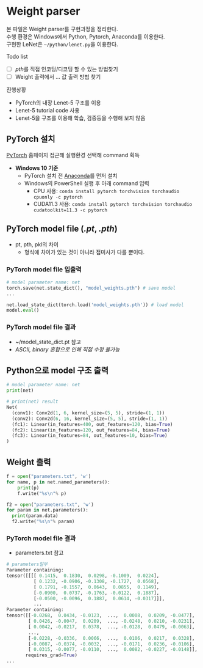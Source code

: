 # Weight parser

본 파일은 Weight parser를 구현과정을 정리한다.  
수행 환경은 Windows에서 Python, Pytorch, Anaconda를 이용한다.  
구현한 LeNet은 ```~/python/lenet.py```을 이용한다.

Todo list  
- [ ] *pth*를 직접 인코딩/디코딩 할 수 있는 방법찾기
- [ ] Weight 출력에서 ... 값 출력 방법 찾기

진행상황
- PyTorch의 내장 Lenet-5 구조를 이용
- Lenet-5 tutorial code 사용
- Lenet-5을 구조를 이용해 학습, 검증등을 수행해 보지 않음

## PyTorch 설치
[PyTorch](https://pytorch.org) 홈페이지 접근해 실행환경 선택해 command 획득
- **Windows 10 기준**
  - PyTorch 설치 전 [Anaconda](https://www.anaconda.com/)를 먼저 설치
  - Windows의 PowerShell 실행 후 아래 command 입력
    -  CPU 사용: ```conda install pytorch torchvision torchaudio cpuonly -c pytorch``` 
    -  CUDA11.3 사용: ```conda install pytorch torchvision torchaudio cudatoolkit=11.3 -c pytorch```


## PyTorch model file (*.pt*, *.pth*)
- pt, pth, pkl의 차이  
  - 형식에 차이가 있는 것이 아니라 접미사가 다를 뿐이다.

### PyTorch model file 입출력
```python
# model parameter name: net
torch.save(net.state_dict(), "model_weights.pth") # save model
...

net.load_state_dict(torch.load('model_weights.pth')) # load model
model.eval() 
```
### PyTorch model file 결과
- ~/model_state_dict.pt 참고
- *ASCII, binary 혼합으로 인해 직접 수정 불가능*


## Python으로 model 구조 출력
```python
# model parameter name: net
print(net)
```

```python
# print(net) result
Net(
  (conv1): Conv2d(1, 6, kernel_size=(5, 5), stride=(1, 1))
  (conv2): Conv2d(6, 16, kernel_size=(5, 5), stride=(1, 1))
  (fc1): Linear(in_features=400, out_features=120, bias=True)
  (fc2): Linear(in_features=120, out_features=84, bias=True)
  (fc3): Linear(in_features=84, out_features=10, bias=True)
)
```
## Weight 출력
```python
f = open("parameters.txt", 'w')
for name, p in net.named_parameters():
    print(p)
    f.write("%s\n"% p)
```
```python
f2 = open("parameters.txt", 'w')
for param in net.parameters():
  print(param.data)
  f2.write("%s\n"% param)
```
### PyTorch model file 결과
- parameters.txt 참고
```python
# parameters일부 
Parameter containing:
tensor([[[[ 0.1415,  0.1830,  0.0298, -0.1009,  0.0224],
          [ 0.1232, -0.0906, -0.1308, -0.1727,  0.0568],
          [ 0.1791, -0.1557,  0.0643,  0.0855,  0.1149],
          [-0.0900,  0.0737, -0.1763, -0.0122,  0.1887],
          [-0.0500, -0.0096,  0.1887,  0.0614, -0.0317]]],
          ...
Parameter containing:
tensor([[-0.0268,  0.0434, -0.0123,  ...,  0.0008,  0.0209, -0.0477],
        [ 0.0426, -0.0047,  0.0209,  ..., -0.0248,  0.0210, -0.0231],
        [ 0.0042, -0.0217,  0.0378,  ..., -0.0128,  0.0479, -0.0063],
        ...,
        [-0.0228, -0.0336,  0.0066,  ...,  0.0106,  0.0217,  0.0328],
        [-0.0087, -0.0374, -0.0032,  ..., -0.0171,  0.0236, -0.0106],
        [ 0.0315, -0.0077, -0.0110,  ...,  0.0082, -0.0227, -0.0148]],
       requires_grad=True)
...
```

